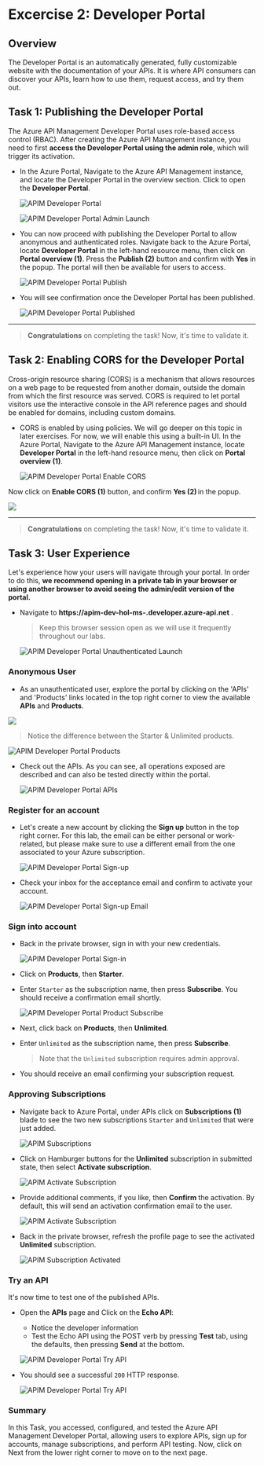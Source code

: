 # Excercise 2: Developer Portal

## Overview

The Developer Portal is an automatically generated, fully customizable website with the documentation of your APIs. It is where API consumers can discover your APIs, learn how to use them, request access, and try them out.

## Task 1: Publishing the Developer Portal

The Azure API Management Developer Portal uses role-based access control (RBAC). After creating the Azure API Management instance, you need to first **access the Developer Portal using the admin role**, which will trigger its activation.

- In the Azure Portal, Navigate to the Azure API Management instance, and locate the Developer Portal in the overview section. Click to open the **Developer Portal**.

  ![APIM Developer Portal](media/01.png)

  ![APIM Developer Portal Admin Launch](media/02.png)

- You can now proceed with publishing the Developer Portal to allow anonymous and authenticated roles. Navigate back to the Azure Portal, locate **Developer Portal** in the left-hand resource menu, then click on **Portal overview (1)**. Press the **Publish (2)** button and confirm with **Yes** in the popup. The portal will then be available for users to access.

  ![APIM Developer Portal Publish](media/03.png)

- You will see confirmation once the Developer Portal has been published.

  ![APIM Developer Portal Published](media/04.png)

---

> **Congratulations** on completing the task! Now, it's time to validate it.

<validation step="3b8a26c1-5a63-401b-805b-ac1d6498c3b9" />

## Task 2: Enabling CORS for the Developer Portal

Cross-origin resource sharing (CORS) is a mechanism that allows resources on a web page to be requested from another domain, outside the domain from which the first resource was served. CORS is required to let portal visitors use the interactive console in the API reference pages and should be enabled for domains, including custom domains.

- CORS is enabled by using policies. We will go deeper on this topic in later exercises. For now, we will enable this using a built-in UI. In the Azure Portal, Navigate to the Azure API Management instance, locate **Developer Portal** in the left-hand resource menu, then click on **Portal overview (1)**.

  ![APIM Developer Portal Enable CORS](media/05.png)

Now click on **Enable CORS (1)** button, and confirm **Yes (2)** in the popup.

![](media/cors.png)

---

> **Congratulations** on completing the task! Now, it's time to validate it.

<validation step="d4b92395-ee33-451e-9dad-898856cea431" />

## Task 3: User Experience

Let's experience how your users will navigate through your portal. In order to do this, **we recommend opening in a private tab in your browser or using another browser to avoid seeing the admin/edit version of the portal.**

- Navigate to **https://apim-dev-hol-ms-<inject key="Deployment ID" enableCopy="false" />.developer.azure-api.net** .

  > Keep this browser session open as we will use it frequently throughout our labs.

  ![APIM Developer Portal Unauthenticated Launch](media/06.png)

### Anonymous User

- As an unauthenticated user, explore the portal by clicking on the 'APIs' and 'Products' links located in the top right corner to view the available **APIs** and **Products**.

![](media/exploreapi.png)

> Notice the difference between the Starter & Unlimited products.

![APIM Developer Portal Products](media/07.png)

- Check out the APIs. As you can see, all operations exposed are described and can also be tested directly within the portal.

  ![APIM Developer Portal APIs](media/08.png)

### Register for an account

- Let's create a new account by clicking the **Sign up** button in the top right corner. For this lab, the email can be either personal or work-related, but please make sure to use a different email from the one associated to your Azure subscription.

  ![APIM Developer Portal Sign-up](media/09.png)

- Check your inbox for the acceptance email and confirm to activate your account.

  ![APIM Developer Portal Sign-up Email](media/10.png)

### Sign into account

- Back in the private browser, sign in with your new credentials.

  ![APIM Developer Portal Sign-in](media/11.png)

- Click on **Products**, then **Starter**.
- Enter `Starter` as the subscription name, then press **Subscribe**. You should receive a confirmation email shortly.

  ![APIM Developer Portal Product Subscribe](media/12.png)

- Next, click back on **Products**, then **Unlimited**.
- Enter `Unlimited` as the subscription name, then press **Subscribe**.
  > Note that the `Unlimited` subscription requires admin approval.
- You should receive an email confirming your subscription request.

### Approving Subscriptions

- Navigate back to Azure Portal, under APIs click on **Subscriptions (1)** blade to see the two new subscriptions `Starter` and `Unlimited` that were just added.

  ![APIM Subscriptions](media/P3-T3-AS.png)

- Click on Hamburger buttons for the **Unlimited** subscription in submitted state, then select **Activate subscription**.

  ![APIM Activate Subscription](media/14.png)

- Provide additional comments, if you like, then **Confirm** the activation. By default, this will send an activation confirmation email to the user.

  ![APIM Activate Subscription](media/P3-T3-ActSubscription.png)

- Back in the private browser, refresh the profile page to see the activated **Unlimited** subscription.

  ![APIM Subscription Activated](media/15.png)

### Try an API

It's now time to test one of the published APIs.

- Open the **APIs** page and Click on the **Echo API**:

  - Notice the developer information
  - Test the Echo API using the POST verb by pressing **Test** tab, using the defaults, then pressing **Send** at the bottom.

  ![APIM Developer Portal Try API](<media/Ex-2-T-3(1).png>)

- You should see a successful `200` HTTP response.

  ![APIM Developer Portal Try API](<media/Ex-2-T-3(2).png>)

### Summary

In this Task, you accessed, configured, and tested the Azure API Management Developer Portal, allowing users to explore APIs, sign up for accounts, manage subscriptions, and perform API testing. Now, click on Next from the lower right corner to move on to the next page.
